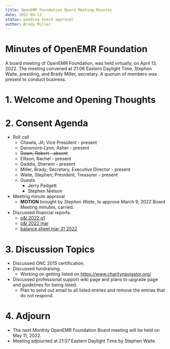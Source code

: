 ```yaml
---
title: OpenEMR Foundation Board Meeting Minutes
date: 2022-04-13
status: pending board approval
author: Brady Miller
---
```


# Minutes of OpenEMR Foundation

A board meeting of OpenEMR Foundation, was held virtually, on April 13, 2022. The meeting
convened at 21:06 Eastern Daylight Time, Stephen Waite, presiding, and Brady Miller, secretary.
A quorum of members was present to conduct business.

# 1. Welcome and Opening Thoughts

# 2. Consent Agenda
  - Roll call
    - Chawla, Jit; Vice President - present
    - Densmore-Lynn, Asher - present
    - ~~Down, Robert - absent~~
    - Ellison, Rachel - present
    - Gaddis, Sherwin - present
    - Miller, Brady; Secretary, Executive Director - present
    - Waite, Stephen; President, Treasurer - present
    - Guests
      - Jerry Padgett
      - Stephen Nielson
  - Meeting minute approval
    - **MOTION** brought by _Stephen Waite_, to approve March 9, 2022 Board Meeting minutes, carried.
  - Discussed financial reports.
    - [p&l 2022 q1](https://community.open-emr.org/uploads/short-url/vCQZwsz5ysOU4iwQdXL74gHQvBN.pdf)
    - [p&l 2022 mar](https://community.open-emr.org/uploads/short-url/cIu5Yji6MfNfcLtlE4fAueXxO2g.pdf)
    - [balance sheet mar 31 2022](https://community.open-emr.org/uploads/short-url/tH57g3oTThAdJ9q9HjMGjNcLOTK.pdf)

# 3. Discussion Topics
  - Discussed ONC 2015 certification.
  - Discussed fundraising.
    - Working on getting listed on https://www.charitynavigator.org/
  - Discussed professional support wiki page and plans to upgrade page and guidelines for being listed.
    - Plan to send out email to all listed entries and remove the entries that do not respond.

# 4. Adjourn
  - The next Monthly OpenEMR Foundation Board meeting will be held on May 11, 2022.
  - Meeting adjourned at 21:57 Eastern Daylight Time by Stephen Waite.

